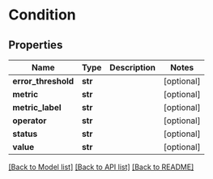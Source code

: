 # Condition

## Properties
Name | Type | Description | Notes
------------ | ------------- | ------------- | -------------
**error_threshold** | **str** |  | [optional] 
**metric** | **str** |  | [optional] 
**metric_label** | **str** |  | [optional] 
**operator** | **str** |  | [optional] 
**status** | **str** |  | [optional] 
**value** | **str** |  | [optional] 

[[Back to Model list]](../README.md#documentation-for-models) [[Back to API list]](../README.md#documentation-for-api-endpoints) [[Back to README]](../README.md)


